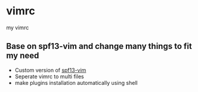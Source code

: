 vimrc
=====

my vimrc

## Base on spf13-vim and change many things to fit my need
* Custom version of [spf13-vim](https://github.com/spf13/spf13-vim)
* Seperate vimrc to multi files
* make plugins installation automatically using shell

